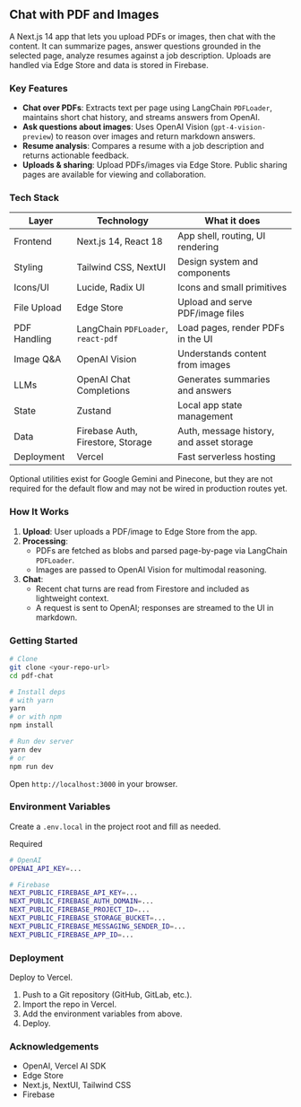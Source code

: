 ## Chat with PDF and Images

A Next.js 14 app that lets you upload PDFs or images, then chat with the content. It can summarize pages, answer questions grounded in the selected page, analyze resumes against a job description. Uploads are handled via Edge Store and data is stored in Firebase.

### Key Features
- **Chat over PDFs**: Extracts text per page using LangChain `PDFLoader`, maintains short chat history, and streams answers from OpenAI.
- **Ask questions about images**: Uses OpenAI Vision (`gpt-4-vision-preview`) to reason over images and return markdown answers.
- **Resume analysis**: Compares a resume with a job description and returns actionable feedback.
- **Uploads & sharing**: Upload PDFs/images via Edge Store. Public sharing pages are available for viewing and collaboration.

### Tech Stack
| Layer | Technology | What it does |
|---|---|---|
| Frontend | Next.js 14, React 18 | App shell, routing, UI rendering |
| Styling | Tailwind CSS, NextUI | Design system and components |
| Icons/UI | Lucide, Radix UI | Icons and small primitives |
| File Upload | Edge Store | Upload and serve PDF/image files |
| PDF Handling | LangChain `PDFLoader`, `react-pdf` | Load pages, render PDFs in the UI |
| Image Q&A | OpenAI Vision | Understands content from images |
| LLMs | OpenAI Chat Completions | Generates summaries and answers |
| State | Zustand | Local app state management |
| Data | Firebase Auth, Firestore, Storage | Auth, message history, and asset storage |
| Deployment | Vercel | Fast serverless hosting |

Optional utilities exist for Google Gemini and Pinecone, but they are not required for the default flow and may not be wired in production routes yet.

### How It Works
1. **Upload**: User uploads a PDF/image to Edge Store from the app.
2. **Processing**:
   - PDFs are fetched as blobs and parsed page-by-page via LangChain `PDFLoader`.
   - Images are passed to OpenAI Vision for multimodal reasoning.
3. **Chat**:
   - Recent chat turns are read from Firestore and included as lightweight context.
   - A request is sent to OpenAI; responses are streamed to the UI in markdown.

### Getting Started
```bash
# Clone
git clone <your-repo-url>
cd pdf-chat

# Install deps
# with yarn
yarn
# or with npm
npm install

# Run dev server
yarn dev
# or
npm run dev
```
Open `http://localhost:3000` in your browser.

### Environment Variables
Create a `.env.local` in the project root and fill as needed.

Required
```bash
# OpenAI
OPENAI_API_KEY=...

# Firebase
NEXT_PUBLIC_FIREBASE_API_KEY=...
NEXT_PUBLIC_FIREBASE_AUTH_DOMAIN=...
NEXT_PUBLIC_FIREBASE_PROJECT_ID=...
NEXT_PUBLIC_FIREBASE_STORAGE_BUCKET=...
NEXT_PUBLIC_FIREBASE_MESSAGING_SENDER_ID=...
NEXT_PUBLIC_FIREBASE_APP_ID=...
```

### Deployment
Deploy to Vercel.
1. Push to a Git repository (GitHub, GitLab, etc.).
2. Import the repo in Vercel.
3. Add the environment variables from above.
4. Deploy.

### Acknowledgements
- OpenAI, Vercel AI SDK
- Edge Store
- Next.js, NextUI, Tailwind CSS
- Firebase

